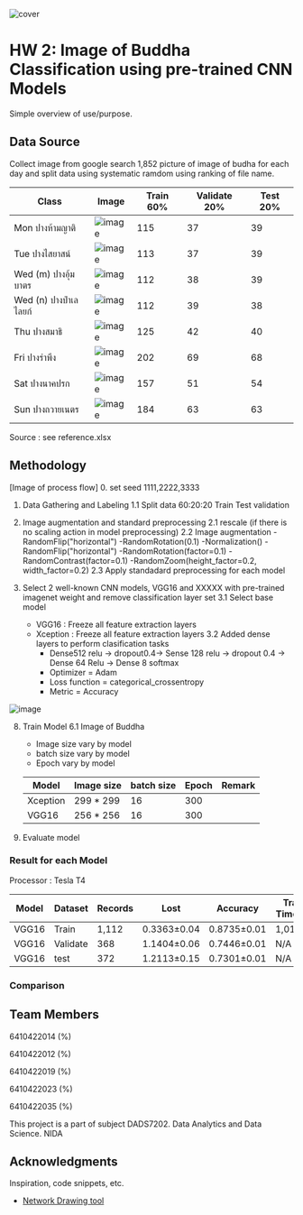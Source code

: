 ![cover](https://user-images.githubusercontent.com/11289173/196726512-f1994677-141e-4d24-bdbe-887146d323b5.jpg)
# HW 2: Image of Buddha Classification using pre-trained CNN Models

Simple overview of use/purpose.

## Data Source
Collect image from google search 1,852 picture of image of budha for each day and split data using systematic ramdom using ranking of file name.

|Class    |  Image  |   Train 60%  |  Validate 20% |  Test 20% |
|---------|---------|----------|------------|--------|
| Mon ปางห้ามญาติ| ![image](https://user-images.githubusercontent.com/11289173/196733095-d78b9c54-7139-41da-a143-96bea98d7611.png)  |     115  |      37    |   39   |
| Tue ปางไสยาสน์| ![image](https://user-images.githubusercontent.com/11289173/196733034-2cbeaa66-de22-4092-b816-47ec31877fc9.png)  |     113  |      37    |   39   |
| Wed (m) ปางอุ้มบาตร|![image](https://user-images.githubusercontent.com/11289173/196732976-12ecf1b9-cf73-41c5-9aba-b3a330c837c9.png) |     112  |      38    |   39   |
| Wed (n) ปางป่าเลไลยก์|![image](https://user-images.githubusercontent.com/11289173/196732933-e860abec-6c15-4d9e-bbcf-702a01f62c7a.png) |     112  |      39    |   38   |
| Thu ปางสมาธิ|![image](https://user-images.githubusercontent.com/11289173/196732862-26045f14-9e69-4b38-a481-ff9118f39327.png)    |     125  |      42    |   40   |
| Fri ปางรำพึง|![image](https://user-images.githubusercontent.com/11289173/196732785-7ab8ddef-6297-4d16-8d8b-8decee45eeff.png)   |     202  |      69    |   68   |
| Sat ปางนาคปรก|![image](https://user-images.githubusercontent.com/11289173/196732737-b120c7bb-595c-40d1-a34d-3ea01b8840d1.png)    |     157  |      51    |   54   |
| Sun ปางถวายเนตร|![image](https://user-images.githubusercontent.com/11289173/196732323-a4eebc69-7fef-4727-a8b8-d04f94bb6522.png) |     184  |      63    |   63   |


Source : see reference.xlsx


## Methodology
[Image of process flow]
0. set seed
 1111,2222,3333

1. Data Gathering and Labeling 
  1.1 Split data 60:20:20  Train Test validation
2. Image augmentation and standard preprocessing
  2.1 rescale (if there is no scaling action in model preprocessing)
  2.2 Image augmentation
        -RandomFlip("horizontal")
        -RandomRotation(0.1)
        -Normalization()
        -RandomFlip("horizontal")
        -RandomRotation(factor=0.1)
        -RandomContrast(factor=0.1)
        -RandomZoom(height_factor=0.2, width_factor=0.2)
  2.3 Apply standadard preprocessing for each model
  
3. Select 2 well-known CNN models, VGG16 and XXXXX with pre-trained imagenet  weight and remove classification layer set
  3.1 Select base model
    - VGG16 : Freeze all feature extraction layers
    - Xception : Freeze all feature extraction layers
  3.2 Added dense layers to perform clasification tasks
       - Dense512 relu -> dropout0.4-> Sense 128 relu -> dropout 0.4 -> Dense 64  Relu -> Dense 8  softmax
       - Optimizer = Adam
       - Loss function = categorical_crossentropy
       - Metric = Accuracy
       
![image](https://user-images.githubusercontent.com/11289173/196020339-00d0b629-ec92-4a18-ab36-70e4124f1ea4.png)

8. Train Model
  6.1 Image of Buddha
   - Image size vary by model
   - batch size vary by model
   - Epoch vary by model
   
   |   Model  | Image size | batch size | Epoch | Remark |
   |----------|------------|------------|-------|--------|
   | Xception |  299 * 299 |    16      |   300 |        |
   | VGG16    |  256 * 256 |    16      |   300 |        |
   
9. Evaluate model

### Result for each Model
Processor : Tesla T4


  |  Model | Dataset  | Records |   Lost   | Accuracy | Train Time (s) | Pretrained Accuracy |
  |--------|----------|---------|----------|----------|----------------|---------------------|
  | VGG16  | Train    |   1,112 |0.3363±0.04|0.8735±0.01|    1,019±8  |                      |
  | VGG16  | Validate |     368 |1.1404±0.06|0.7446±0.01|       N/A    |                     |
  | VGG16  | test     |     372 |1.2113±0.15|0.7301±0.01|       N/A    |                     | 


### Comparison



## Team Members

6410422014 (%)

6410422012 (%)

6410422019 (%) 

6410422023 (%)

6410422035 (%)

This project is a part of subject DADS7202. Data Analytics and Data Science. NIDA



## Acknowledgments

Inspiration, code snippets, etc.
* [Network Drawing tool](https://alexlenail.me/NN-SVG/AlexNet.html)
